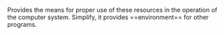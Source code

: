 Provides the means for proper use of these resources in the operation of the computer system. Simplify, it provides ==environment== for other programs.